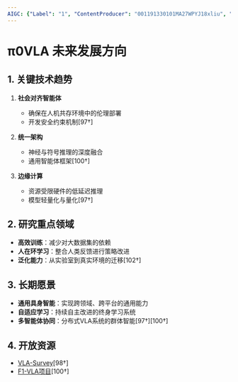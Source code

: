 ```yaml
---
AIGC: {"Label": "1", "ContentProducer": "001191330101MA27WPYJ18xliu", "ProduceID": "984dea34-e33f-4e94-ba9b-43efdb7e771e", "ReserveCode1": "iflow", "ContentPropagator": "iflow", "PropagateID": "iflow", "ReserveCode2": "iflow"}
---
```


# π0VLA 未来发展方向

## 1. 关键技术趋势
1. **社会对齐智能体**
   - 确保在人机共存环境中的伦理部署
   - 开发安全约束机制[97†]

2. **统一架构**
   - 神经与符号推理的深度融合
   - 通用智能体框架[100†]

3. **边缘计算**
   - 资源受限硬件的低延迟推理
   - 模型轻量化与量化[97†]

## 2. 研究重点领域
- **高效训练**：减少对大数据集的依赖
- **人在环学习**：整合人类反馈进行策略改进
- **泛化能力**：从实验室到真实环境的迁移[102†]

## 3. 长期愿景
- **通用具身智能**：实现跨领域、跨平台的通用能力
- **自适应学习**：持续自主改进的终身学习系统
- **多智能体协同**：分布式VLA系统的群体智能[97†][100†]

## 4. 开放资源
- [VLA-Survey](https://vla-survey.github.io)[98†]
- [F1-VLA项目](https://aopolin-lv.github.io/F1-VLA/)[100†]